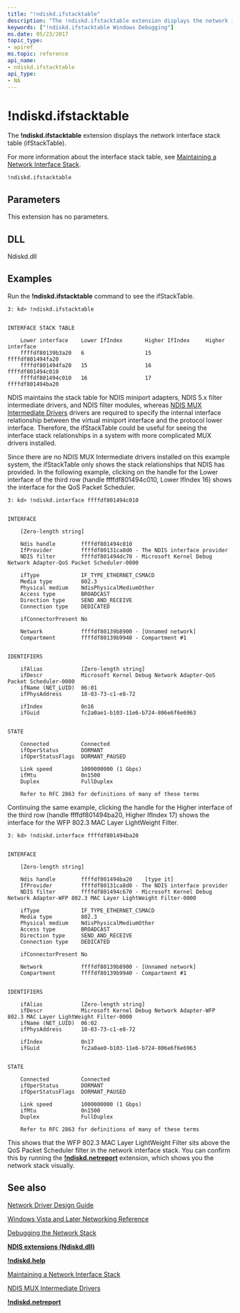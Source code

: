 ```yaml
---
title: "!ndiskd.ifstacktable"
description: "The !ndiskd.ifstacktable extension displays the network interface stack table (ifStackTable)."
keywords: ["!ndiskd.ifstacktable Windows Debugging"]
ms.date: 05/23/2017
topic_type:
- apiref
ms.topic: reference
api_name:
- ndiskd.ifstacktable
api_type:
- NA
---
```


# !ndiskd.ifstacktable


The **!ndiskd.ifstacktable** extension displays the network interface stack table (ifStackTable).

For more information about the interface stack table, see [Maintaining a Network Interface Stack](../network/maintaining-a-network-interface-stack.md).

```console
!ndiskd.ifstacktable 
```

## Parameters


This extension has no parameters.

## DLL

Ndiskd.dll

## Examples

Run the **!ndiskd.ifstacktable** command to see the ifStackTable.

```console
3: kd> !ndiskd.ifstacktable


INTERFACE STACK TABLE

    Lower interface    Lower IfIndex       Higher IfIndex     Higher interface  
    ffffdf80139b3a20   6                   15                 ffffdf801494fa20
    ffffdf801494fa20   15                  16                 ffffdf801494c010
    ffffdf801494c010   16                  17                 ffffdf801494ba20
```

NDIS maintains the stack table for NDIS miniport adapters, NDIS 5.x filter intermediate drivers, and NDIS filter modules, whereas [NDIS MUX Intermediate Drivers](../network/ndis-mux-intermediate-drivers.md) drivers are required to specify the internal interface relationship between the virtual miniport interface and the protocol lower interface. Therefore, the ifStackTable could be useful for seeing the interface stack relationships in a system with more complicated MUX drivers installed.

Since there are no NDIS MUX Intermediate drivers installed on this example system, the ifStackTable only shows the stack relationships that NDIS has provided. In the following example, clicking on the handle for the Lower interface of the third row (handle ffffdf801494c010, Lower IfIndex 16) shows the interface for the QoS Packet Scheduler.

```console
3: kd> !ndiskd.interface ffffdf801494c010


INTERFACE

    [Zero-length string]

    Ndis handle        ffffdf801494c010 
    IfProvider         ffffdf80131ca8d0 - The NDIS interface provider
    NDIS filter        ffffdf801494dc70 - Microsoft Kernel Debug Network Adapter-QoS Packet Scheduler-0000

    ifType             IF_TYPE_ETHERNET_CSMACD
    Media type         802.3
    Physical medium    NdisPhysicalMediumOther
    Access type        BROADCAST
    Direction type     SEND_AND_RECEIVE
    Connection type    DEDICATED

    ifConnectorPresent No

    Network            ffffdf80139b8900 - [Unnamed network]
    Compartment        ffffdf80139b9940 - Compartment #1


IDENTIFIERS

    ifAlias            [Zero-length string]
    ifDescr            Microsoft Kernel Debug Network Adapter-QoS Packet Scheduler-0000
    ifName (NET_LUID)  06:01
    ifPhysAddress      18-03-73-c1-e8-72

    ifIndex            0n16
    ifGuid             fc2a0ae1-b103-11e6-b724-806e6f6e6963


STATE

    Connected          Connected
    ifOperStatus       DORMANT
    ifOperStatusFlags  DORMANT_PAUSED

    Link speed         1000000000 (1 Gbps)
    ifMtu              0n1500
    Duplex             FullDuplex

    Refer to RFC 2863 for definitions of many of these terms
```

Continuing the same example, clicking the handle for the Higher interface of the third row (handle ffffdf801494ba20, Higher IfIndex 17) shows the interface for the WFP 802.3 MAC Layer LightWeight Filter.

```console
3: kd> !ndiskd.interface ffffdf801494ba20


INTERFACE

    [Zero-length string]

    Ndis handle        ffffdf801494ba20    [type it]
    IfProvider         ffffdf80131ca8d0 - The NDIS interface provider
    NDIS filter        ffffdf801494c670 - Microsoft Kernel Debug Network Adapter-WFP 802.3 MAC Layer LightWeight Filter-0000

    ifType             IF_TYPE_ETHERNET_CSMACD
    Media type         802.3
    Physical medium    NdisPhysicalMediumOther
    Access type        BROADCAST
    Direction type     SEND_AND_RECEIVE
    Connection type    DEDICATED

    ifConnectorPresent No

    Network            ffffdf80139b8900 - [Unnamed network]
    Compartment        ffffdf80139b9940 - Compartment #1


IDENTIFIERS

    ifAlias            [Zero-length string]
    ifDescr            Microsoft Kernel Debug Network Adapter-WFP 802.3 MAC Layer LightWeight Filter-0000
    ifName (NET_LUID)  06:02
    ifPhysAddress      18-03-73-c1-e8-72

    ifIndex            0n17
    ifGuid             fc2a0ae0-b103-11e6-b724-806e6f6e6963


STATE

    Connected          Connected
    ifOperStatus       DORMANT
    ifOperStatusFlags  DORMANT_PAUSED

    Link speed         1000000000 (1 Gbps)
    ifMtu              0n1500
    Duplex             FullDuplex

    Refer to RFC 2863 for definitions of many of these terms
```

This shows that the WFP 802.3 MAC Layer LightWeight Filter sits above the QoS Packet Scheduler filter in the network interface stack. You can confirm this by running the [**!ndiskd.netreport**](-ndiskd-netreport.md) extension, which shows you the network stack visually.

## See also


[Network Driver Design Guide](../network/index.md)

[Windows Vista and Later Networking Reference](/windows-hardware/drivers/ddi/_netvista/)

[Debugging the Network Stack](/shows/defrag-tools/175-debugging-network-stack)

[**NDIS extensions (Ndiskd.dll)**](ndis-extensions--ndiskd-dll-.md)

[**!ndiskd.help**](-ndiskd-help.md)

[Maintaining a Network Interface Stack](../network/maintaining-a-network-interface-stack.md)

[NDIS MUX Intermediate Drivers](../network/ndis-mux-intermediate-drivers.md)

[**!ndiskd.netreport**](-ndiskd-netreport.md)

 


